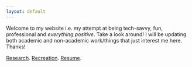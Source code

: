```yaml
---
layout: default
---
```


Welcome to my website i.e. my attempt at being tech-savvy, fun, professional and _everything positive_. Take a look around! I will be updating both academic and non-academic work/things that just interest me here. Thanks! 

[Research](./research.html).
[Recreation](./recreation.html).
[Resume](./resume.pdf).

